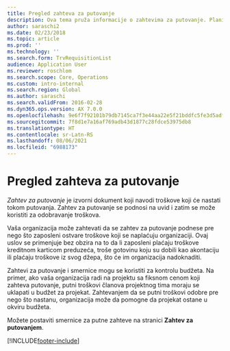 ```yaml
---
title: Pregled zahteva za putovanje
description: Ova tema pruža informacije o zahtevima za putovanje. Planirani putni troškovi u dokumentu zahteva za putovanje.
author: saraschi2
ms.date: 02/23/2018
ms.topic: article
ms.prod: ''
ms.technology: ''
ms.search.form: TrvRequisitionList
audience: Application User
ms.reviewer: roschlom
ms.search.scope: Core, Operations
ms.custom: intro-internal
ms.search.region: Global
ms.author: saraschi
ms.search.validFrom: 2016-02-28
ms.dyn365.ops.version: AX 7.0.0
ms.openlocfilehash: 9e6f7f92101b79db7145ca7f3e44aa22e5f21bddfc5fe3d5adfa765fe37b8fd8
ms.sourcegitcommit: 7f8d1e7a16af769adb43d1877c28fdce53975db8
ms.translationtype: HT
ms.contentlocale: sr-Latn-RS
ms.lasthandoff: 08/06/2021
ms.locfileid: "6988173"
---
```

# <a name="travel-requisitions-overview"></a>Pregled zahteva za putovanje

*Zahtev za putovanje* je izvorni dokument koji navodi troškove koji će nastati tokom putovanja. Zahtev za putovanje se podnosi na uvid i zatim se može koristiti za odobravanje troškova.

Vaša organizacija može zahtevati da se zahtev za putovanje podnese pre nego što zaposleni ostvare troškove koji se naplaćuju organizaciji. Ovaj uslov se primenjuje bez obzira na to da li zaposleni plaćaju troškove kreditnom karticom preduzeća, troše gotovinu koju su dobili kao akontaciju ili plaćaju troškove iz svog džepa, što će im organizacija nadoknaditi.

Zahtevi za putovanje i smernice mogu se koristiti za kontrolu budžeta. Na primer, ako vaša organizacija radi na projektu sa fiksnom cenom koji zahteva putovanje, putni troškovi članova projektnog tima moraju se uklapati u budžet za projekat. Zahtevanjem da se putni troškovi odobre pre nego što nastanu, organizacija može da pomogne da projekat ostane u okviru budžeta.

Možete postaviti smernice za putne zahteve na stranici **Zahtev za putovanjem**.


[!INCLUDE[footer-include](../includes/footer-banner.md)]